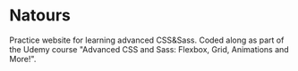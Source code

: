 # Natours
Practice website for learning advanced CSS&Sass. Coded along as part of the Udemy course "Advanced CSS and Sass: Flexbox, Grid, Animations and More!".
